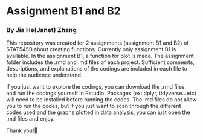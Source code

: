 # Assignment B1 and B2 
### By Jia He(Janet) Zhang 

This repository was created for 2 assignments (assignment B1 and B2) of STAT545B about creating functions. Currently only assignment B1 is available. In the assignment B1, a function for plot is made. The assignment folder includes the .rmd and .md files of each project. Sufficient comments, descriptions, and explanations of the codings are included in each file to help the audience understand.

If you just want to explore the codings, you can download the .rmd files, and run the codings yourself in Rstudio. Packages (ex: dplyr, tidyverse...etc) will need to be installed before running the codes. The .md files do not allow you to run the codes, but if you just want to scan through the different codes used and the graphs plotted in data analysis, you can just open the .md files and enjoy.

Thank you!:tada:
